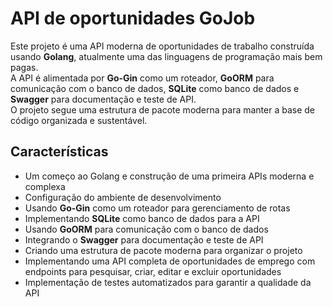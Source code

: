 # API de oportunidades GoJob

Este projeto é uma API moderna de oportunidades de trabalho construída usando **Golang**, atualmente uma das linguagens de programação mais bem pagas.  
A API é alimentada por **Go-Gin** como um roteador, **GoORM** para comunicação com o banco de dados, **SQLite** como banco de dados e **Swagger** para documentação e teste de API.  
O projeto segue uma estrutura de pacote moderna para manter a base de código organizada e sustentável.

## Características

- Um começo ao Golang e construção de uma primeira APIs moderna e complexa 
- Configuração do ambiente de desenvolvimento   
- Usando **Go-Gin** como um roteador para gerenciamento de rotas  
- Implementando **SQLite** como banco de dados para a API  
- Usando **GoORM** para comunicação com o banco de dados  
- Integrando o **Swagger** para documentação e teste de API  
- Criando uma estrutura de pacote moderna para organizar o projeto  
- Implementando uma API completa de oportunidades de emprego com endpoints para pesquisar, criar, editar e excluir oportunidades  
- Implementação de testes automatizados para garantir a qualidade da API
